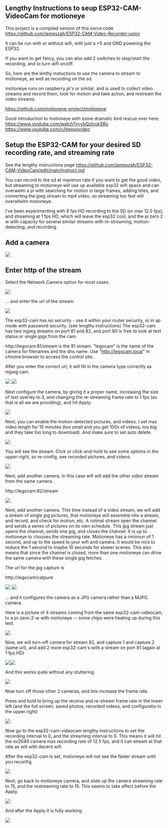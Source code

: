 
##  Lengthy Instructions to seup ESP32-CAM-VideoCam for motioneye

This project is a compiled version of this sorce code
<https://github.com/jameszah/ESP32-CAM-Video-Recorder-junior>

It can be run with or without wifi, with just a +5 and GND powering the ESP32.

If you want to get fancy, you can also add 2 switches to stop/start the recording, and to turn wifi on/off.

So, here are the lenthy instuctions to use the camera to stream to motioneye, as well as recording on the sd.

motioneye runs on raspberry pi's or similar, and is used to collect video streams and record them, look for motion and take action, and restream the video streams.

<https://github.com/motioneye-project/motioneye>

Good introduction to motioneye with some dramatic bird rescue over here:
<https://www.youtube.com/watch?v=ybQzlvukSBo>
<https://www.youtube.com/c/leepspvideo>

## Setup the ESP32-CAM for your desired SD recording rate, and streaming rate

See the lengthy instructions page <https://github.com/jameszah/ESP32-CAM-VideoCam/edit/main/instruct.md>

You can record to the sd at maximun rate if you want to get the good video, but streaming to motioneye will use up available esp32 wifi space and can overwelm a pi with searching for motion in large frames, adding titles, and converting the jpeg stream to mp4 video, so streaming too fast will overwhelm motioneye.

I've been experimenting with 8 fps HD recording to the SD (or max 12.5 fps), and streaming at 1 fps HD, which will leave the esp32 cool, and the pi zero 2 w with capacity for several similar streams with re-streaming, motion-detecting, and recording.

##  Add a camera

<img src="./motioneye/1.jpg">
   
##  Enter http of the stream

Select the Network Camera option for most cases.  

<img src="./motioneye/2.jpg">

... and enter the url of the stream.

<img src="./motioneye/2.jpg">

The esp32-cam has no security - use it within your router security, or in ap mode with password security. (see lengthy instructions)
The esp32-cam has two mjpeg streams on port 81 and 82, and port 80 is free to look at text status or single jpgs from the cam.

http://legocam:81/stream is the 81 stream.  "legocam" is the name of the camera for filenames and the dns name.  Use "http://legocam.local" in chrome browser to access the control site.

After you enter the correct url, it will fill in the camera type correctly as mjpeg cam.

<img src="./motioneye/3.jpg">

<img src="./motioneye/4.jpg">

Next configure the camera, by giving it a proper name, increasing the size of text overley to 3, and changing the re-streaming frame rate to 1 fps (as that is all we are providing), and hit Apply.

<img src="./motioneye/5.jpg">

Next, you can enable the motion-detected pictures, and videos.  I set max video length for 10 minutes (too small and you get 100s of videos, too big and they take too long to download).  And make sure to set auto delete.  

<img src="./motioneye/6.jpg">

You will see the stream.  Click or click-and-hold to see some options in the upper-right, so re-config, see recorded pictures, and videos.

<img src="./motioneye/7.jpg">

Next, add another camera.  In this case will will add the other video stream from the same camera.

http://legocam:82/stream 

<img src="./motioneye/8.jpg">

Next, add another camera.  This time instead of a video stream, we will add a stream of single jpg pictures, that motioneye will assemble into a stream, and record, and check for motion, etc.  A notmal stream open the channel and sends a series of pictures on its own schedule.  This jpg stream just opens the channel, sends one jpg, and closes the channel.  It is up to motioneye to chooses the streaming rate.  Motioneye has a minimun of 1 second, and up to the speed to your wifi and camera.  It would be nice to reduce the 1 second to maybe 10 seconds for slower scenes.  This also means that since the channel is closed, more than one motioneye can drive the same camera with these single jpg fetches.

The url for the jpg capture is

http://legocam/catpure

<img src="./motioneye/9.jpg">
<img src="./motioneye/10.jpg">

... and it configures the camera as a JPG camera rather than a MJPG camera.

Here is a picture of 4 streams coming from the same esp32-cam-videocam, to a pi-zero-2-w with motioneye -- some chips were heating up during this test.

<img src="./motioneye/12.jpg">

Now, we will turn-off camera for stream 82, and capture 1 and capture 2 (same url), and add 2 more esp32-cam's with a stream on port 81 (again at 1 fps HD)

<img src="./motioneye/13.jpg"><img src="./motioneye/15.jpg">

And this works quite without any stuttering.

<img src="./motioneye/16.jpg">

Now turn off those other 2 cameras, and lets increase the frame rate.

Press and hold to bring up the receive and re-stream frame rate in the lower left (and the full screen, saved photos, recorded videos, and configuratio in the upper right)

<img src="./motioneye/17.jpg">

Now go to the esp32-cam-videocam lengthy instructions to set the recording interval to 0, and the streaming interval to 0.  This means it will hit the ov2640 camera max recording rate of 12.5 fps, and it can stream at that rate as will with decent wifi.

After the esp32-cam is set, motioneye will not see the faster stream until you reconfig.

<img src="./motioneye/18.jpg">

Next, go back to motioneye camera, and slide up the camera streaming rate to 15, and the restreaming rate to 15.  This seems to take affect before the Apply.

<img src="./motioneye/19.jpg">

And after the Apply it is fully working.

<img src="./motioneye/20.jpg">



